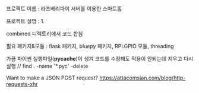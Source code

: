 프로젝트 이름 : 라즈베리파이 서버를 이용한 스마트홈 

프로젝트 설명 :
  1. 
  
  
  
combined 디렉토리에서 코드 합침

필요 패키지&모듈 : flask 패키지, bluepy 패키지, RPi.GPIO 모듈, threading 

가끔 파이썬 실행파일(__pycache__)이 생겨 코드를 수정해도 적용이 안되는데 지우고 다시 실행 // find . -name '*.pyc' -delete 

Want to make a JSON POST request?
https://attacomsian.com/blog/http-requests-xhr
